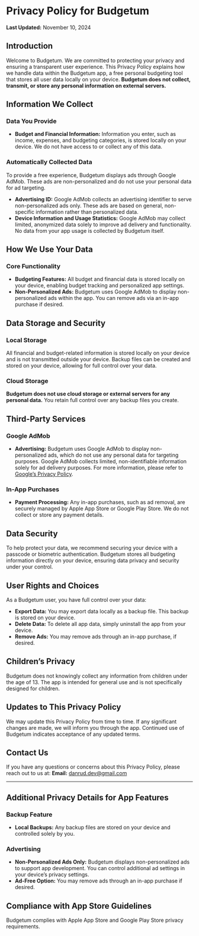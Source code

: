 # Privacy Policy for Budgetum

**Last Updated:** November 10, 2024

## Introduction

Welcome to Budgetum. We are committed to protecting your privacy and ensuring a transparent user experience. This Privacy Policy explains how we handle data within the Budgetum app, a free personal budgeting tool that stores all user data locally on your device. **Budgetum does not collect, transmit, or store any personal information on external servers.**

## Information We Collect

### Data You Provide
- **Budget and Financial Information:** Information you enter, such as income, expenses, and budgeting categories, is stored locally on your device. We do not have access to or collect any of this data.

### Automatically Collected Data
To provide a free experience, Budgetum displays ads through Google AdMob. These ads are non-personalized and do not use your personal data for ad targeting.

- **Advertising ID:** Google AdMob collects an advertising identifier to serve non-personalized ads only. These ads are based on general, non-specific information rather than personalized data.
- **Device Information and Usage Statistics:** Google AdMob may collect limited, anonymized data solely to improve ad delivery and functionality. No data from your app usage is collected by Budgetum itself.

## How We Use Your Data

### Core Functionality
- **Budgeting Features:** All budget and financial data is stored locally on your device, enabling budget tracking and personalized app settings.
- **Non-Personalized Ads:** Budgetum uses Google AdMob to display non-personalized ads within the app. You can remove ads via an in-app purchase if desired.

## Data Storage and Security

### Local Storage
All financial and budget-related information is stored locally on your device and is not transmitted outside your device. Backup files can be created and stored on your device, allowing for full control over your data.

### Cloud Storage
**Budgetum does not use cloud storage or external servers for any personal data.** You retain full control over any backup files you create.

## Third-Party Services

### Google AdMob
- **Advertising:** Budgetum uses Google AdMob to display non-personalized ads, which do not use any personal data for targeting purposes. Google AdMob collects limited, non-identifiable information solely for ad delivery purposes. For more information, please refer to [Google’s Privacy Policy](https://policies.google.com/privacy).

### In-App Purchases
- **Payment Processing:** Any in-app purchases, such as ad removal, are securely managed by Apple App Store or Google Play Store. We do not collect or store any payment details.

## Data Security

To help protect your data, we recommend securing your device with a passcode or biometric authentication. Budgetum stores all budgeting information directly on your device, ensuring data privacy and security under your control.

## User Rights and Choices

As a Budgetum user, you have full control over your data:

- **Export Data:** You may export data locally as a backup file. This backup is stored on your device.
- **Delete Data:** To delete all app data, simply uninstall the app from your device.
- **Remove Ads:** You may remove ads through an in-app purchase, if desired.

## Children’s Privacy

Budgetum does not knowingly collect any information from children under the age of 13. The app is intended for general use and is not specifically designed for children.

## Updates to This Privacy Policy

We may update this Privacy Policy from time to time. If any significant changes are made, we will inform you through the app. Continued use of Budgetum indicates acceptance of any updated terms.

## Contact Us

If you have any questions or concerns about this Privacy Policy, please reach out to us at:
**Email:** [danrud.dev@gmail.com](mailto:danrud.dev@gmail.com)

---

## Additional Privacy Details for App Features

### Backup Feature
- **Local Backups:** Any backup files are stored on your device and controlled solely by you.

### Advertising
- **Non-Personalized Ads Only:** Budgetum displays non-personalized ads to support app development. You can control additional ad settings in your device’s privacy settings.
- **Ad-Free Option:** You may remove ads through an in-app purchase if desired.

## Compliance with App Store Guidelines

Budgetum complies with Apple App Store and Google Play Store privacy requirements.
